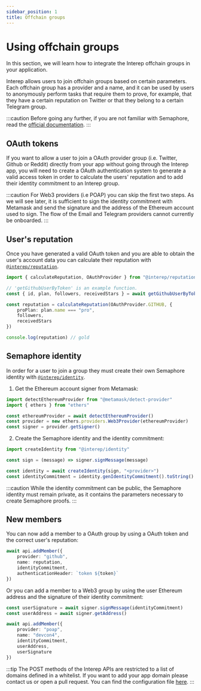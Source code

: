 ```yaml
---
sidebar_position: 1
title: Offchain groups
---
```


# Using offchain groups

In this section, we will learn how to integrate the Interep offchain groups in your application.

Interep allows users to join offchain groups based on certain parameters. Each offchain group has a provider and a name, and it can be used by users to anonymously perform tasks that require them to prove, for example, that they have a certain reputation on Twitter or that they belong to a certain Telegram group.

:::caution
Before going any further, if you are not familiar with Semaphore, read the [official documentation](https://semaphore.appliedzkp.org).
:::

## OAuth tokens

If you want to allow a user to join a OAuth provider group (i.e. Twitter, Github or Reddit) directly from your app without going through the Interep app, you will need to create a OAuth authentication system to generate a valid access token in order to calculate the users' reputation and to add their identity commitment to an Interep group.

:::caution
For Web3 providers (i.e POAP) you can skip the first two steps. As we will see later, it is sufficient to sign the identity commitment with Metamask and send the signature and the address of the Ethereum account used to sign. The flow of the Email and Telegram providers cannot currently be onboarded.
:::

## User's reputation

Once you have generated a valid OAuth token and you are able to obtain the user's account data you can calculate their reputation with [`@interep/reputation`](https://github.com/interep-project/interep.js/tree/main/packages/reputation).

```typescript
import { calculateReputation, OAuthProvider } from "@interep/reputation"

// 'getGithubUserByToken' is an example function.
const { id, plan, followers, receivedStars } = await getGithubUserByToken(token)

const reputation = calculateReputation(OAuthProvider.GITHUB, {
    proPlan: plan.name === "pro",
    followers,
    receivedStars
})

console.log(reputation) // gold
```

## Semaphore identity

In order for a user to join a group they must create their own Semaphore identity with [`@interep/identity`](https://github.com/interep-project/interep.js/tree/main/packages/identity).

1. Get the Ethereum account signer from Metamask:

```typescript
import detectEthereumProvider from "@metamask/detect-provider"
import { ethers } from "ethers"

const ethereumProvider = await detectEthereumProvider()
const provider = new ethers.providers.Web3Provider(ethereumProvider)
const signer = provider.getSigner()
```

2. Create the Semaphore identity and the identity commitment:

```typescript
import createIdentity from "@interep/identity"

const sign = (message) => signer.signMessage(message)

const identity = await createIdentity(sign, "<provider>")
const identityCommitment = identity.genIdentityCommitment().toString()
```

:::caution
While the identity commitment can be public, the Semaphore identity must remain private, as it contains the parameters necessary to create Semaphore proofs.
:::

## New members

You can now add a member to a OAuth group by using a OAuth token and the correct user's reputation:

```typescript
await api.addMember({
    provider: "github",
    name: reputation,
    identityCommitment,
    authenticationHeader: `token ${token}`
})
```

Or you can add a member to a Web3 group by using the user Ethereum address and the signature of their identity commitment:

```typescript
const userSignature = await signer.signMessage(identityCommitment)
const userAddress = await signer.getAddress()

await api.addMember({
    provider: "poap",
    name: "devcon4",
    identityCommitment,
    userAddress,
    userSignature
})
```

:::tip
The POST methods of the Interep APIs are restricted to a list of domains defined in a whitelist. If you want to add your app domain please contact us or open a pull request. You can find the configuration file [here](https://github.com/interep-project/reputation-service/blob/main/src/config.ts).
:::
